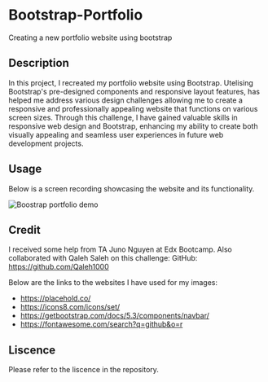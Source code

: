 # Bootstrap-Portfolio

Creating a new portfolio website using bootstrap

## Description

In this project, I recreated my portfolio website using Bootstrap. Utelising Bootstrap's pre-designed components and responsive layout features, has helped me address various design challenges allowing me to create a responsive and professionally appealing website that functions on various screen sizes. Through this challenge, I have gained valuable skills in responsive web design and Bootstrap, enhancing my ability to create both visually appealing and seamless user experiences in future web development projects.

## Usage

Below is a screen recording showcasing the website and its functionality.

![Boostrap portfolio demo](./images/Bootstrap%20Portfolio%20screen%20recording.gif)

## Credit

I received some help from TA Juno Nguyen at Edx Bootcamp.
Also collaborated with Qaleh Saleh on this challenge: GitHub: https://github.com/Qaleh1000

Below are the links to the websites I have used for my images:

- https://placehold.co/
- https://icons8.com/icons/set/
- https://getbootstrap.com/docs/5.3/components/navbar/
- https://fontawesome.com/search?q=github&o=r

## Liscence

Please refer to the liscence in the repository.

